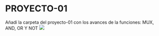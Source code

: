 # PROYECTO-01
Añadí la carpeta del proyecto-01 con los avances de la funciones: MUX, AND, OR Y NOT
<img src="https://media.sproutsocial.com/uploads/2022/06/profile-picture.jpeg">

